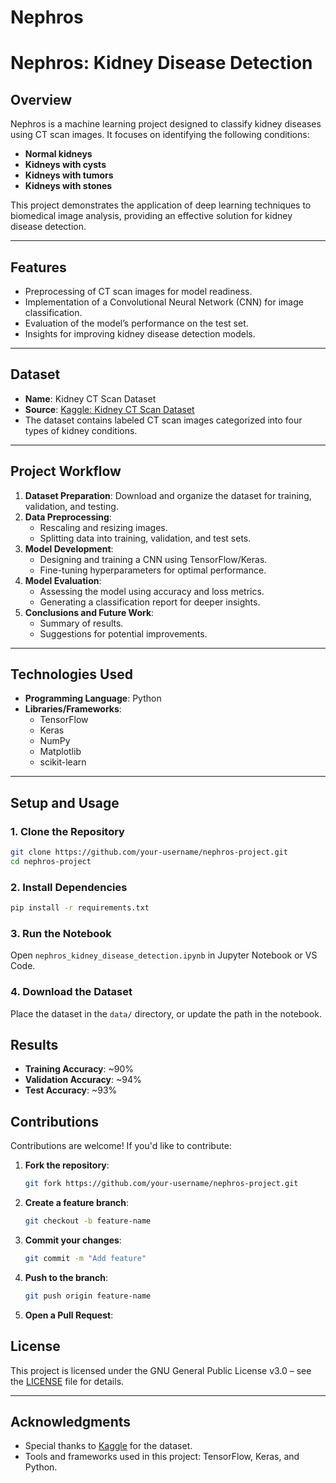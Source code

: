 # Nephros
# **Nephros: Kidney Disease Detection**

## **Overview**
Nephros is a machine learning project designed to classify kidney diseases using CT scan images. It focuses on identifying the following conditions:
- **Normal kidneys**
- **Kidneys with cysts**
- **Kidneys with tumors**
- **Kidneys with stones**

This project demonstrates the application of deep learning techniques to biomedical image analysis, providing an effective solution for kidney disease detection.

---

## **Features**
- Preprocessing of CT scan images for model readiness.
- Implementation of a Convolutional Neural Network (CNN) for image classification.
- Evaluation of the model’s performance on the test set.
- Insights for improving kidney disease detection models.

---

## **Dataset**
- **Name**: Kidney CT Scan Dataset
- **Source**: [Kaggle: Kidney CT Scan Dataset](https://www.kaggle.com/anima890/kidney-ct-scan)
- The dataset contains labeled CT scan images categorized into four types of kidney conditions.

---

## **Project Workflow**
1. **Dataset Preparation**: Download and organize the dataset for training, validation, and testing.
2. **Data Preprocessing**:
   - Rescaling and resizing images.
   - Splitting data into training, validation, and test sets.
3. **Model Development**:
   - Designing and training a CNN using TensorFlow/Keras.
   - Fine-tuning hyperparameters for optimal performance.
4. **Model Evaluation**:
   - Assessing the model using accuracy and loss metrics.
   - Generating a classification report for deeper insights.
5. **Conclusions and Future Work**:
   - Summary of results.
   - Suggestions for potential improvements.

---

## **Technologies Used**
- **Programming Language**: Python
- **Libraries/Frameworks**:
  - TensorFlow
  - Keras
  - NumPy
  - Matplotlib
  - scikit-learn

---

## **Setup and Usage**

### **1. Clone the Repository**
```sh
git clone https://github.com/your-username/nephros-project.git
cd nephros-project
```

### **2. Install Dependencies**
```sh
pip install -r requirements.txt
```

### **3. Run the Notebook**
Open `nephros_kidney_disease_detection.ipynb` in Jupyter Notebook or VS Code.

### **4. Download the Dataset**
Place the dataset in the `data/` directory, or update the path in the notebook.

## **Results**
- **Training Accuracy**: ~90%
- **Validation Accuracy**: ~94% 
- **Test Accuracy**: ~93%

## **Contributions**
Contributions are welcome! If you'd like to contribute:

1. **Fork the repository**:
   ```sh
   git fork https://github.com/your-username/nephros-project.git
   ```

2. **Create a feature branch**:
   ```sh
   git checkout -b feature-name
   ```

3. **Commit your changes**:
   ```sh
   git commit -m "Add feature"
   ```

4. **Push to the branch**:
   ```sh
   git push origin feature-name
   ```

5. **Open a Pull Request**:

## **License**
This project is licensed under the GNU General Public License v3.0 – see the [LICENSE](LICENSE) file for details.

---

## **Acknowledgments**
- Special thanks to [Kaggle](https://www.kaggle.com/) for the dataset.
- Tools and frameworks used in this project: TensorFlow, Keras, and Python.




